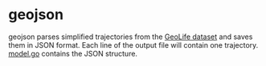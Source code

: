 # geojson
geojson parses simplified trajectories from the [GeoLife dataset](https://www.microsoft.com/en-us/download/details.aspx?id=52367&from=https%3A%2F%2Fresearch.microsoft.com%2Fen-us%2Fdownloads%2Fb16d359d-d164-469e-9fd4-daa38f2b2e13%2F) and saves them in JSON format. Each line of the output file will contain one trajectory. [model.go](model.go) contains the JSON structure.